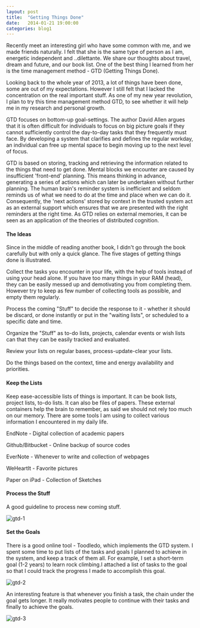 ```yaml
---
layout: post
title:  "Getting Things Done"
date:   2014-01-21 19:00:00
categories: blog1
---
```


Recently meet an interesting girl who have some common with me, and we made friends naturally. I felt that she is the same type of person as I am, energetic independent and ..dilettante. We share our thoughts about travel, dream and future, and our book list. One of the best thing I learned from her is the time management method - GTD (Getting Things Done).

Looking back to the whole year of 2013, a lot of things have been done, some are out of my expectations. However I still felt that I lacked the concentration on the real important stuff. As one of my new year revolution, I plan to try this time management method GTD, to see whether it will help me in my research and personal growth.

GTD focuses on bottom-up goal-settings. The author David Allen argues that it is often difficult for individuals to focus on big picture goals if they cannot sufficiently control the day-to-day tasks that they frequently must face. By developing a system that clarifies and defines the regular workday, an individual can free up mental space to begin moving up to the next level of focus.

GTD is based on storing, tracking and retrieving the information related to the things that need to get done. Mental blocks we encounter are caused by insufficient 'front-end' planning. This means thinking in advance, generating a series of actions which can later be undertaken without further planning. The human brain's reminder system is inefficient and seldom reminds us of what we need to do at the time and place when we can do it. Consequently, the 'next actions' stored by context in the trusted system act as an external support which ensures that we are presented with the right reminders at the right time. As GTD relies on external memories, it can be seen as an application of the theories of distributed cognition.

#### The Ideas

Since in the middle of reading another book, I didn't go through the book carefully but with only a quick glance. The five stages of getting things done is illustrated.

Collect the tasks you encounter in your life, with the help of tools instead of using your head alone. If you have too many things in your RAM (head), they can be easily messed up and demotivating you from completing them. However try to keep as few number of collecting tools as possible, and empty them regularly.

Process the coming "Stuff" to decide the response to it - whether it should be discard, or done instantly or put in the "waiting lists", or scheduled to a specific date and time.

Organize the "Stuff" as to-do lists, projects, calendar events or wish lists can that they can be easily tracked and evaluated.

Review your lists on regular bases, process-update-clear your lists.

Do the things based on the context, time and energy availability and priorities.

#### Keep the Lists

Keep ease-accessible lists of things is important. It can be book lists, project lists, to-do lists. It can also be files of papers. These external containers help the brain to remember, as said we should not rely too much on our memory. There are some tools I am using to collect various information I encountered in my daily life.

EndNote - Digital collection of academic papers

Github/Bitbucket - Online backup of source codes

EverNote - Whenever to write and collection of webpages

WeHeartIt - Favorite pictures

Paper on iPad - Collection of Sketches

#### Process the Stuff

A good guideline to process new coming stuff.

![gtd-1](https://c1.staticflickr.com/9/8824/16471053334_22d0e7a9c5_b.jpg)

#### Set the Goals

There is a good online tool - Toodledo, which implements the GTD system. I spent some time to put lists of the tasks and goals I planned to achieve in the system, and keep a track of them all. For example, I set a short-term goal (1-2 years) to learn rock climbing.I attached a list of tasks to the goal so that I could track the progress I made to accomplish this goal.

![gtd-2](https://c2.staticflickr.com/8/7592/16907293629_97c7f14bdb_b.jpg)

An interesting feature is that whenever you finish a task, the chain under the goal gets longer. It really motivates people to continue with their tasks and finally to achieve the goals.

![gtd-3](https://c2.staticflickr.com/8/7634/16905726698_d2f743f309_b.jpg)
